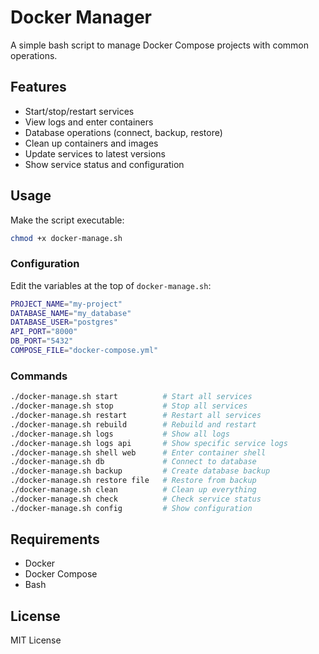 # Docker Manager

A simple bash script to manage Docker Compose projects with common operations.

## Features

- Start/stop/restart services
- View logs and enter containers
- Database operations (connect, backup, restore)
- Clean up containers and images
- Update services to latest versions
- Show service status and configuration

## Usage

Make the script executable:
```bash
chmod +x docker-manage.sh
```

### Configuration

Edit the variables at the top of `docker-manage.sh`:
```bash
PROJECT_NAME="my-project"
DATABASE_NAME="my_database"
DATABASE_USER="postgres"
API_PORT="8000"
DB_PORT="5432"
COMPOSE_FILE="docker-compose.yml"
```

### Commands

```bash
./docker-manage.sh start          # Start all services
./docker-manage.sh stop           # Stop all services
./docker-manage.sh restart        # Restart all services
./docker-manage.sh rebuild        # Rebuild and restart
./docker-manage.sh logs           # Show all logs
./docker-manage.sh logs api       # Show specific service logs
./docker-manage.sh shell web      # Enter container shell
./docker-manage.sh db             # Connect to database
./docker-manage.sh backup         # Create database backup
./docker-manage.sh restore file   # Restore from backup
./docker-manage.sh clean          # Clean up everything
./docker-manage.sh check          # Check service status
./docker-manage.sh config         # Show configuration
```

## Requirements

- Docker
- Docker Compose
- Bash

## License

MIT License